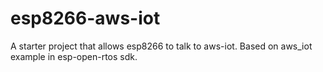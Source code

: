 # esp8266-aws-iot
A starter project that allows esp8266 to talk to aws-iot. Based on aws_iot example in esp-open-rtos sdk.
